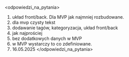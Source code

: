 <odpowiedzi_na_pytania>
1. układ front/back. Dla MVP jak najmniej rozbudowane.
2. dla mvp czysty tekst
3. dodawanie tagów, kategoryzacja, układ front/back
4. jak najprościej
5. bez dodatkowych danych w MVP
6. w MVP wystarczy to co zdefiniowane.
7. 16.05.2025
</odpowiedzi_na_pytania>